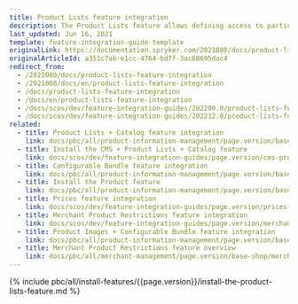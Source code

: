 ```yaml
---
title: Product Lists feature integration
description: The Product Lists feature allows defining access to particular items. The guide walks you through the process of integrating this feature into your project.
last_updated: Jun 16, 2021
template: feature-integration-guide-template
originalLink: https://documentation.spryker.com/2021080/docs/product-lists-feature-integration
originalArticleId: a351c7ab-e1cc-4764-bd7f-3ac60695dac4
redirect_from:
  - /2021080/docs/product-lists-feature-integration
  - /2021080/docs/en/product-lists-feature-integration
  - /docs/product-lists-feature-integration
  - /docs/en/product-lists-feature-integration
  - /docs/scos/dev/feature-integration-guides/202200.0/product-lists-feature-integration.html
  - /docs/scos/dev/feature-integration-guides/202212.0/product-lists-feature-integration.html
related:
  - title: Product Lists + Catalog feature integration
    link: docs/pbc/all/product-information-management/page.version/base-shop/install-and-upgrade/install-features/install-the-product-lists-catalog-feature.html
  - title: Install the CMS + Product Lists + Catalog feature
    link: docs/scos/dev/feature-integration-guides/page.version/cms-product-lists-catalog-feature-integration.html
  - title: Configurable Bundle feature integration
    link: docs/pbc/all/product-information-management/page.version/base-shop/install-and-upgrade/install-features/install-the-configurable-bundle-feature.html
  - title: Install the Product feature
    link: docs/pbc/all/product-information-management/page.version/base-shop/install-and-upgrade/install-features/install-the-product-feature.html
  - title: Prices feature integration
    link: docs/scos/dev/feature-integration-guides/page.version/prices-feature-integration.html
  - title: Merchant Product Restrictions feature integration
    link: docs/scos/dev/feature-integration-guides/page.version/merchant-product-restrictions-feature-integration.html
  - title: Product Images + Configurable Bundle feature integration
    link: docs/pbc/all/product-information-management/page.version/base-shop/install-and-upgrade/install-features/install-the-product-images-configurable-bundle-feature.html
  - title: Merchant Product Restrictions feature overview
    link: docs/pbc/all/merchant-management/page.version/base-shop/merchant-product-restrictions-feature-overview/merchant-product-restrictions-feature-overview.html
---
```


{% include pbc/all/install-features/{{page.version}}/install-the-product-lists-feature.md %} <!-- To edit, see /_includes/pbc/all/install-features/202212.0/install-the-product-lists-feature.md -->
